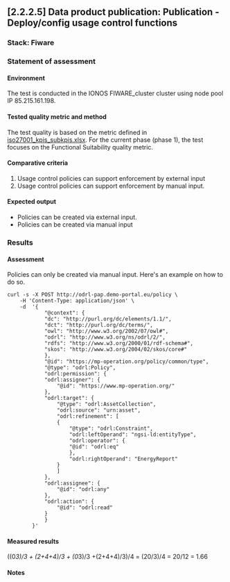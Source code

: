 ## [2.2.2.5] Data product publication: Publication - Deploy/config usage control functions
### Stack: Fiware

### Statement of assessment
#### Environment

The test is conducted in the IONOS FIWARE_cluster cluster using node pool IP 85.215.161.198.

#### Tested quality metric and method

The test quality is based on the metric defined in [iso27001_kpis_subkpis.xlsx](../../../../../design_decisions/background_info/iso27001_kpis_subkpis.xlsx). For the current phase (phase 1), the test focuses on the Functional Suitability quality metric.

#### Comparative criteria 
1. Usage control policies can support enforcement by external input
2. Usage control policies can support enforcement by manual input.

#### Expected output
- Policies can be created via external input. 
- Policies can be created via manual input 

### Results
#### Assessment
Policies can only be created via manual input. Here's an example on how to do so.

    curl -s -X POST http://odrl-pap.demo-portal.eu/policy \
        -H 'Content-Type: application/json' \
        -d  '{
                "@context": {
                "dc": "http://purl.org/dc/elements/1.1/",
                "dct": "http://purl.org/dc/terms/",
                "owl": "http://www.w3.org/2002/07/owl#",
                "odrl": "http://www.w3.org/ns/odrl/2/",
                "rdfs": "http://www.w3.org/2000/01/rdf-schema#",
                "skos": "http://www.w3.org/2004/02/skos/core#"
                },
                "@id": "https://mp-operation.org/policy/common/type",
                "@type": "odrl:Policy",
                "odrl:permission": {
                "odrl:assigner": {
                    "@id": "https://www.mp-operation.org/"
                },
                "odrl:target": {
                    "@type": "odrl:AssetCollection",
                    "odrl:source": "urn:asset",
                    "odrl:refinement": [
                    {
                        "@type": "odrl:Constraint",
                        "odrl:leftOperand": "ngsi-ld:entityType",
                        "odrl:operator": {
                        "@id": "odrl:eq"
                        },
                        "odrl:rightOperand": "EnergyReport"
                    }
                    ]
                },
                "odrl:assignee": {
                    "@id": "odrl:any"
                },
                "odrl:action": {
                    "@id": "odrl:read"
                }
                }
            }'



#### Measured results
((0*3)/3 + (2+4+4)/3 + (0*3)/3 +(2+4+4)/3)/4 = (20/3)/4  = 20/12 = 1.66

#### Notes

